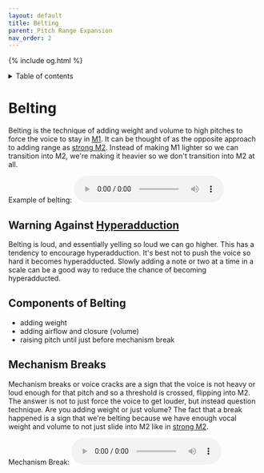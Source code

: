 ```yaml
---
layout: default
title: Belting
parent: Pitch Range Expansion
nav_order: 2
---
```

{% include og.html %}
<details closed markdown="block">
  <summary>
    Table of contents
  </summary>
{: .text-delta }
1. TOC
{:toc}
</details>

# Belting
Belting is the technique of adding weight and volume to high pitches to force the voice to stay in [M1](/wiki/pages/other-resources/mechanisms). It can be thought of as the opposite approach to adding range as [strong M2](/wiki/pages/pitch-range/strong-m2). Instead of making M1 lighter so we can transition into M2, we're making it heavier so we don't transition into M2 at all.

Example of belting:
<audio controls> <source src="/audio/belt-masc.ogg" type="audio/ogg"> Your browser does not support the audio element. </audio>

## Warning Against [Hyperadduction](/wiki/pages/various/hyperadduction)
Belting is loud, and essentially yelling so loud we can go higher. This has a tendency to encourage hyperadduction. It's best not to push the voice so hard it becomes hyperadducted. Slowly adding a note or two at a time in a scale can be a good way to reduce the chance of becoming hyperadducted.

## Components of Belting
- adding weight
- adding airflow and closure (volume)
- raising pitch until just before mechanism break

## Mechanism Breaks
Mechanism breaks or voice cracks are a sign that the voice is not heavy or loud enough for that pitch and so a threshold is crossed, flipping into M2. The answer is not to just force the voice to get louder, but instead question technique. Are you adding weight or just volume? The fact that a break happened is a sign that we're belting because we have enough vocal weight and volume to not just slide into M2 like in [strong M2](/wiki/pages/pitch-range/strong-m2).

Mechanism Break:
<audio controls> <source src="/audio/belt-masc-break.ogg" type="audio/ogg"> Your browser does not support the audio element. </audio>
